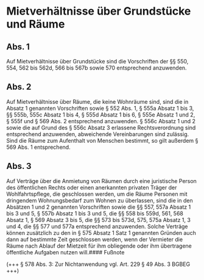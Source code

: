 # Mietverhältnisse über Grundstücke und Räume



## Abs. 1

 Auf Mietverhältnisse über Grundstücke sind die Vorschriften der §§ 550, 554, 562 bis 562d, 566 bis 567b sowie 570 entsprechend anzuwenden.

## Abs. 2

 Auf Mietverhältnisse über Räume, die keine Wohnräume sind, sind die in Absatz 1 genannten Vorschriften sowie § 552 Abs. 1, § 555a Absatz 1 bis 3, §§ 555b, 555c Absatz 1 bis 4, § 555d Absatz 1 bis 6, § 555e Absatz 1 und 2, § 555f und § 569 Abs. 2 entsprechend anzuwenden. § 556c Absatz 1 und 2 sowie die auf Grund des § 556c Absatz 3 erlassene Rechtsverordnung sind entsprechend anzuwenden, abweichende Vereinbarungen sind zulässig. Sind die Räume zum Aufenthalt von Menschen bestimmt, so gilt außerdem § 569 Abs. 1 entsprechend.

## Abs. 3

 Auf Verträge über die Anmietung von Räumen durch eine juristische Person des öffentlichen Rechts oder einen anerkannten privaten Träger der Wohlfahrtspflege, die geschlossen werden, um die Räume Personen mit dringendem Wohnungsbedarf zum Wohnen zu überlassen, sind die in den Absätzen 1 und 2 genannten Vorschriften sowie die §§ 557, 557a Absatz 1 bis 3 und 5, § 557b Absatz 1 bis 3 und 5, die §§ 558 bis 559d, 561, 568 Absatz 1, § 569 Absatz 3 bis 5, die §§ 573 bis 573d, 575, 575a Absatz 1, 3 und 4, die §§ 577 und 577a entsprechend anzuwenden. Solche Verträge können zusätzlich zu den in § 575 Absatz 1 Satz 1 genannten Gründen auch dann auf bestimmte Zeit geschlossen werden, wenn der Vermieter die Räume nach Ablauf der Mietzeit für ihm obliegende oder ihm übertragene öffentliche Aufgaben nutzen will.#### Fußnote

(+++ § 578 Abs. 3: Zur Nichtanwendung vgl. Art. 229 § 49 Abs. 3 BGBEG +++) 

